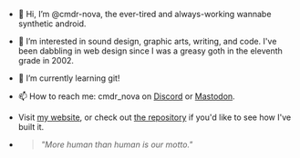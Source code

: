 - 👋 Hi, I’m @cmdr-nova, the ever-tired and always-working wannabe synthetic android.
- 👀 I’m interested in sound design, graphic arts, writing, and code. I've been dabbling in web design since I was a greasy goth in the eleventh grade in 2002.
- 🌱 I’m currently learning git!
- 📫 How to reach me: cmdr_nova on <a href="https://discord.com/channels/1062366132343939173/1062387444240089189" target="_blank">Discord</a> or <a href="https://nova.masto.host/@cmdr_nova" target="_blank">Mastodon</a>.
- Visit <a href="https://cmdr-nova.github.io" target="_blank">my website</a>, or check out <a href="https://github.com/cmdr-nova/cmdr-nova.github.io">the repository</a> if you'd like to see how I've built it.

- <blockquote><em>"More human than human is our motto."</em></blockquote>
<!---
cmdr-nova/cmdr-nova is a ✨ special ✨ repository because its `README.md` (this file) appears on your GitHub profile.
You can click the Preview link to take a look at your changes.
--->
